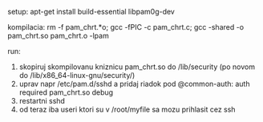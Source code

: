 setup:
apt-get install build-essential libpam0g-dev

kompilacia:
rm -f pam_chrt.*o; gcc -fPIC -c pam_chrt.c; gcc -shared -o pam_chrt.so pam_chrt.o -lpam

run:
1. skopiruj skompilovanu kniznicu pam_chrt.so do /lib/security (po novom do /lib/x86_64-linux-gnu/security/)
2. uprav napr /etc/pam.d/sshd a pridaj riadok pod @common-auth:
   auth   required  pam_chrt.so debug
3. restartni sshd
4. od teraz iba useri ktori su v /root/myfile sa mozu prihlasit cez ssh
